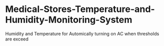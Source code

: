 # Medical-Stores-Temperature-and-Humidity-Monitoring-System
Humidity and Temperature for Automically turning on AC when thresholds are exceed
